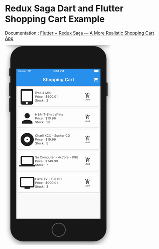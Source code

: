 # Redux Saga Dart and Flutter Shopping Cart Example

Documentation : 
[Flutter + Redux Saga — A More Realistic Shopping Cart App](https://medium.com/@bilal_73055/flutter-redux-saga-a-more-realistic-shopping-cart-app-f9a2079f5fc)

<a href='https://medium.com/@bilal_73055/flutter-redux-saga-a-more-realistic-shopping-cart-app-f9a2079f5fc' target="_blank"><img src='https://github.com/reduxsaga/shopping_cart/blob/master/doc/flutter_redux_saga_shopping_cart.gif' /></a>
